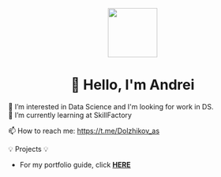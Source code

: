 <div id="header" align="center">
  <img src="https://media.giphy.com/media/kyKuZzsa6bShl3SaHe/giphy.gif" width="100"/>
</div>

<div id="badges" align="center">
    <img src="https://komarev.com/ghpvc/?username=AndreiDS63&style=flat-square&color=blue" alt=""/>
    <h1>
    👋 Hello, I'm Andrei 
    </h1>
</div>


👀 I’m interested in Data Science and I'm looking for work in DS.  
🌱 I’m currently learning at SkillFactory  

📫 How to reach me: https://t.me/Dolzhikov_as  

💡 Projects 💡
- For my portfolio guide, click **[HERE](https://github.com/AndreiDS63/educational_projects)**



<!---
AndreiDS63/AndreiDS63 is a ✨ special ✨ repository because its `README.md` (this file) appears on your GitHub profile.
You can click the Preview link to take a look at your changes.
--->
